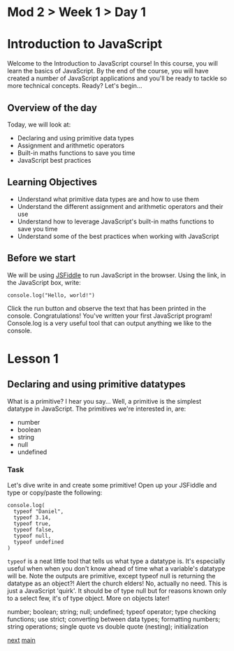 # Mod 2 > Week 1 > Day 1

# Introduction to JavaScript

Welcome to the Introduction to JavaScript course! In this course, you will learn the basics of JavaScript. By the end of the course, you will have created a number of JavaScript applications and you'll be ready to tackle so more technical concepts. Ready? Let's begin...

## Overview of the day

Today, we will look at:

* Declaring and using primitive data types
* Assignment and arithmetic operators
* Built-in maths functions to save you time
* JavaScript best practices

## Learning Objectives

* Understand what primitive data types are and how to use them
* Understand the different assignment and arithmetic operators and their use
* Understand how to leverage JavaScript's built-in maths functions to save you time
* Understand some of the best practices when working with JavaScript

## Before we start

We will be using [JSFiddle](https://jsfiddle.net/) to run JavaScript in the browser. Using the link, in the JavaScript box, write:

``console.log("Hello, world!")``

Click the run button and observe the text that has been printed in the console. Congratulations! You've written your first JavaScript program! Console.log is a very useful tool that can output anything we like to the console. 

# Lesson 1

## Declaring and using primitive datatypes

What is a primitive? I hear you say... Well, a primitive is the simplest datatype in JavaScript. The primitives we're interested in, are:

* number
* boolean
* string
* null
* undefined

### Task 

Let's dive write in and create some primitive! Open up your JSFiddle and type or copy/paste the following:

```
console.log(
  typeof "Daniel",
  typeof 3.14,
  typeof true,
  typeof false,
  typeof null,
  typeof undefined
)
```

```typeof``` is a neat little tool that tells us what type a datatype is. It's especially useful when when you don't know ahead of time what a variable's datatype will be. Note the outputs are primitive, except typeof null is returning the datatype as an object?! Alert the church elders! No, actually no need. This is just a JavaScript 'quirk'. It should be of type null but for reasons known only to a select few, it's of type object. More on objects later!

number; boolean; string; null; undefined; typeof operator; type checking functions; use strict; converting between data types; formatting numbers; string operations; single quote vs double quote (nesting); initialization

[next](/swe/mod2/wk1/day2.html)
[main](/swe)